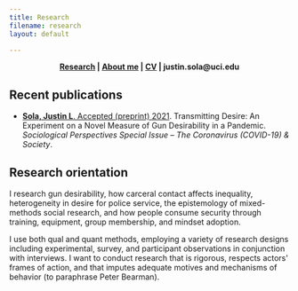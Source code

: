 ```yaml
---
title: Research
filename: research
layout: default

---
```


<head>
  <link rel="shortcut icon" href="favicon.ico?v=BGAqyRPREE">
  <link rel="apple-touch-icon" sizes="180x180" href="icons/apple-touch-icon.png?v=BGAqyRPREE">
  <link rel="icon" type="image/png" sizes="32x32" href="icons/favicon-32x32.png?v=BGAqyRPREE">
  <link rel="icon" type="image/png" sizes="16x16" href="icons/favicon-16x16.png?v=BGAqyRPREE">
  <link rel="manifest" href="icons/site.webmanifest?v=BGAqyRPREE">
  <link rel="mask-icon" href="icons/safari-pinned-tab.svg?v=BGAqyRPREE" color="#5bbad5">
  <meta name="msapplication-TileColor" content="#da532c">
  <meta name="theme-color" content="#ffffff">
</head>

<p align="center">
  <b>
    <a href="./">Research</a> | 
    <a href="./about_me">About me</a> |  
    <a href="./files/CV%20May%202021.pdf">CV</a> | 
    justin.sola@uci.edu
  </b>
  <br>
</p>

## Recent publications

- <a href="./files/2021.02.11_preprint/2021.02.11%20preprint%20manuscript.pdf">**Sola, Justin L**.  Accepted (preprint) 2021</a>. Transmitting Desire: An Experiment on a Novel Measure of Gun Desirability in a Pandemic. *Sociological Perspectives Special Issue – The Coronavirus (COVID-19) & Society*.

## Research orientation

I research gun desirability, how carceral contact affects inequality, heterogeneity in desire for police service, the epistemology of mixed-methods social research, and how people consume security through training, equipment, group membership, and mindset adoption.

I use both qual and quant methods, employing a variety of research designs including experimental, survey, and participant observations in conjunction with interviews. I want to conduct research that is rigorous, respects actors' frames of action, and that imputes adequate motives and mechanisms of behavior (to paraphrase Peter Bearman).
